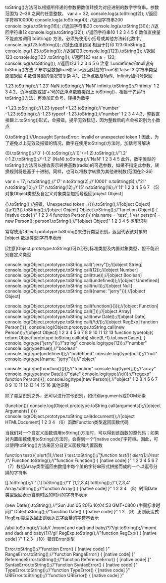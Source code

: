 toString()方法可以根据所传递的参数把数值转换为对应进制的数字字符串。参数范围为 2~36 之间的任意整数。
    var a = 32;
    console.log(a.toString(2));  //返回字符串100000
    console.log(a.toString(4));  //返回字符串200
    console.log(a.toString(16));  //返回字符串20
    console.log(a.toString(30));  //返回字符串12
    console.log(a.toString(32));  //返回字符串10
1
2
3
4
5
6
数值直接量不能直接调用 toString() 方法，必须先使用小括号或其他方法转化数字。
    console.log(123.toString());  //抛出语法错误   相当于打印 123.0toString()
	console.log(1.23.toString());   //返回123
    console.log((123).toString());   //返回123
	console.log(123 .toString());   //返回123
	var a = 123;
	console.log(a.toString());   //返回123
1
2
3
4
5
6
注意
1.undefined和null没有toString()方法
2.布尔型数据true和false返回对应的’true’和’false’
3.字符串类型原值返回
4.数值类型的情况较复杂
4.1、正浮点数及NaN、Infinity加引号返回

1.23.toString();//'1.23'
NaN.toString();//'NaN'
Infinity.toString();//'Infinity'
1
2
3
4.2、负浮点数或加’+'号的正浮点数直接跟上.toString()，相当于先运行toString()方法，再添加正负号，转换为数字

+1.23.toString();//1.23
typeof +1.23.toString();//'number'
-1.23.toString();//-1.23
typeof -1.23.toString();//'number'
1
2
3
4
4.3、整数直接跟上.toString()形式，会报错，提示无效标记，因为整数后的点会被识别为小数点

0.toString();//Uncaught SyntaxError: Invalid or unexpected token
1
因此，为了避免以上无效及报错的情况，数字在使用toString()方法时，加括号可解决

(0).toString();//'0'
(-0).toString();//'0'
(+1.2).toString();//'1.2'
(-1.2).toString();//'-1.2'
(NaN).toString();//'NaN'
1
2
3
4
5
此外，数字类型的toString()方法可以接收表示转换基数(radix)的可选参数，如果不指定此参数，转换规则将是基于十进制。同样，也可以将数字转换为其他进制数(范围在2-36)

var n = 17;
n.toString();//'17'
n.toString(2);//'10001'
n.toString(8);//'21'
n.toString(10);//'17'
n.toString(12);//'15'
n.toString(16);//'11'
1
2
3
4
5
6
7
（5）对象Object类型及自定义对象类型加括号返回[object Object]

{}.toString();//报错，Unexpected token .
({}).toString();//[object Object]
({a:123}).toString();//[object Object]
Object.toString();//"function Object() { [native code] }"
1
2
3
4
function Person(){
    this.name = 'test';
}
var person1 = new Person();
person1.toString();//"[object Object]"
1
2
3
4
5
类型识别

常常使用Object.prototype.toString()来进行类型识别，返回代表该对象的[object 数据类型]字符串表示

[注意]Object.prototype.toString()可以识别标准类型及内置对象类型，但不能识别自定义类型

console.log(Object.prototype.toString.call("jerry"));//[object String]
console.log(Object.prototype.toString.call(12));//[object Number]
console.log(Object.prototype.toString.call(true));//[object Boolean]
console.log(Object.prototype.toString.call(undefined));//[object Undefined]
console.log(Object.prototype.toString.call(null));//[object Null]
console.log(Object.prototype.toString.call({name: "jerry"}));//[object Object]

console.log(Object.prototype.toString.call(function(){}));//[object Function]
console.log(Object.prototype.toString.call([]));//[object Array]
console.log(Object.prototype.toString.call(new Date));//[object Date]
console.log(Object.prototype.toString.call(/\d/));//[object RegExp]
function Person(){};
console.log(Object.prototype.toString.call(new Person));//[object Object]
1
2
3
4
5
6
7
8
9
10
11
12
13
function type(obj){
    return Object.prototype.toString.call(obj).slice(8,-1).toLowerCase();
}
console.log(type("jerry"));//"string"
console.log(type(12));//"number"
console.log(type(true));//"boolean"
console.log(type(undefined));//"undefined"
console.log(type(null));//"null"
console.log(type({name: "jerry"}));//"object"

console.log(type(function(){}));//"function"
console.log(type([]));//"array"
console.log(type(new Date));//"date"
console.log(type(/\d/));//"regexp"
function Person(){};
console.log(type(new Person));//"object"
1
2
3
4
5
6
7
8
9
10
11
12
13
14
15
16
其他识别

除了类型识别之外，还可以进行其他识别，如识别arguments或DOM元素

(function(){
    console.log(Object.prototype.toString.call(arguments));//[object Arguments]
})()
console.log(Object.prototype.toString.call(document));//[object HTMLDocument]
1
2
3
4
（6）函数Function类型返回函数代码

当我们对一个自定义函数调用toString()方法时，可以得到该函数的源代码；如果对内置函数使用toString()方法时，会得到一个’[native code]'字符串。因此，可以使用toString()方法来区分自定义函数和内置函数

function test(){
    alert(1);//test
}
test.toString();/*"function test(){
                    alert(1);//test
                  }"*/
Function.toString();//"function Function() { [native code] }"
1
2
3
4
5
6
7
（7）数组Array类型返回由数组中每个值的字符串形式拼接而成的一个以逗号分隔的字符串

[].toString();//''
[1].toString();//'1'
[1,2,3,4].toString();//'1,2,3,4'
Array.toString();//"function Array() { [native code] }"
1
2
3
4
（8）时间Date类型返回表示当前时区的时间的字符串表示

(new Date()).toString();//"Sun Jun 05 2016 10:04:53 GMT+0800 (中国标准时间)"
Date.toString();//"function Date() { [native code] }"
1
2
（9）正则表达式RegExp类型返回正则表达式字面量的字符串表示

/ab/i.toString();//'/ab/i'
/mom( and dad( and baby)?)?/gi.toString();//'mom( and dad( and baby)?)?/gi'
RegExp.toString();//"function RegExp() { [native code] }"
1
2
3
（10）错误Error类型

Error.toString();//"function Error() { [native code] }"
RangeError.toString();//"function RangeError() { [native code] }"
ReferenceError.toString();//"function ReferenceError() { [native code] }"
SyntaxError.toString();//"function SyntaxError() { [native code] }"
TypeError.toString();//"function TypeError() { [native code] }"
URIError.toString();//"function URIError() { [native code] }"